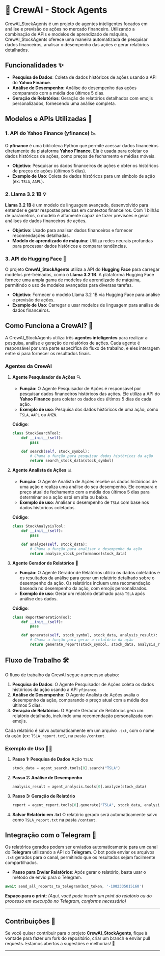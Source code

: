 
# 🚀 CrewAI - Stock Agents

CrewAI_StockAgents é um projeto de agentes inteligentes focados em análise e previsão de ações no mercado financeiro. Utilizando a combinação de APIs e modelos de aprendizado de máquina, CrewAI_StockAgents oferece uma maneira automatizada de pesquisar dados financeiros, analisar o desempenho das ações e gerar relatórios detalhados.

## Funcionalidades ✨

- **Pesquisa de Dados**: Coleta de dados históricos de ações usando a API do **Yahoo Finance**.
- **Análise de Desempenho**: Análise do desempenho das ações comparando com a média dos últimos 5 dias.
- **Geração de Relatórios**: Geração de relatórios detalhados com emojis personalizados, fornecendo uma análise completa.

## Modelos e APIs Utilizadas 🔧

### 1. **API do Yahoo Finance (yfinance) 📉**
O **yfinance** é uma biblioteca Python que permite acessar dados financeiros diretamente da plataforma **Yahoo Finance**. Ela é usada para coletar os dados históricos de ações, como preços de fechamento e médias móveis.

- **Objetivo**: Pesquisar os dados financeiros de ações e obter os históricos de preços de ações (últimos 5 dias).
- **Exemplo de Uso**: Coleta de dados históricos para um símbolo de ação (ex: `TSLA`, `AAPL`).

### 2. **Llama 3.2 1B 💡**
**Llama 3.2 1B** é um modelo de linguagem avançado, desenvolvido para entender e gerar respostas precisas em contextos financeiros. Com 1 bilhão de parâmetros, o modelo é altamente capaz de fazer previsões e gerar análises de dados financeiros de ações.

- **Objetivo**: Usado para analisar dados financeiros e fornecer recomendações detalhadas.
- **Modelo de aprendizado de máquina**: Utiliza redes neurais profundas para processar dados históricos e comparar tendências.

### 3. **API do Hugging Face 🔑**
O projeto **CrewAI_StockAgents** utiliza a API do **Hugging Face** para carregar modelos pré-treinados, como o **Llama 3.2 1B**. A plataforma Hugging Face fornece uma ampla gama de modelos de aprendizado de máquina, permitindo o uso de modelos avançados para diversas tarefas.

- **Objetivo**: Fornecer o modelo Llama 3.2 1B via Hugging Face para análise e previsão de ações.
- **Exemplo de Uso**: Carregar e usar modelos de linguagem para análise de dados financeiros.

## Como Funciona a CrewAI? 🤖

A CrewAI_StockAgents utiliza três **agentes inteligentes** para realizar a pesquisa, análise e geração de relatórios de ações. Cada agente é responsável por uma parte específica do fluxo de trabalho, e eles interagem entre si para fornecer os resultados finais.

### Agentes da CrewAI

1. **Agente Pesquisador de Ações** 🔍
   - **Função**: O Agente Pesquisador de Ações é responsável por pesquisar dados financeiros históricos das ações. Ele utiliza a API do **Yahoo Finance** para coletar os dados dos últimos 5 dias de cada ação.
   - **Exemplo de uso**: Pesquisa dos dados históricos de uma ação, como `TSLA`, `AAPL` ou `AMZN`.
   
   **Código**:
   ```python
   class StockSearchTool:
       def __init__(self):
           pass

       def search(self, stock_symbol):
           # Chama a função para pesquisar dados históricos da ação
           return search_stock_data(stock_symbol)
   ```

2. **Agente Analista de Ações** 📊
   - **Função**: O Agente Analista de Ações recebe os dados históricos de uma ação e realiza uma análise do seu desempenho. Ele compara o preço atual de fechamento com a média dos últimos 5 dias para determinar se a ação está em alta ou baixa.
   - **Exemplo de uso**: Analisar o desempenho de `TSLA` com base nos dados históricos coletados.

   **Código**:
   ```python
   class StockAnalysisTool:
       def __init__(self):
           pass

       def analyze(self, stock_data):
           # Chama a função para analisar o desempenho da ação
           return analyze_stock_performance(stock_data)
   ```

3. **Agente Gerador de Relatórios** 📑
   - **Função**: O Agente Gerador de Relatórios utiliza os dados coletados e os resultados da análise para gerar um relatório detalhado sobre o desempenho da ação. Os relatórios incluem uma recomendação baseada no desempenho da ação, com emojis personalizados.
   - **Exemplo de uso**: Gerar um relatório detalhado para `TSLA` após análise dos dados.

   **Código**:
   ```python
   class ReportGenerationTool:
       def __init__(self):
           pass

       def generate(self, stock_symbol, stock_data, analysis_result):
           # Chama a função para gerar o relatório da ação
           return generate_report(stock_symbol, stock_data, analysis_result)
   ```

## Fluxo de Trabalho 🛠️

O fluxo de trabalho da CrewAI segue o processo abaixo:

1. **Pesquisa de Dados**: O Agente Pesquisador de Ações coleta os dados históricos da ação usando a API `yfinance`.
2. **Análise de Desempenho**: O Agente Analista de Ações avalia o desempenho da ação, comparando o preço atual com a média dos últimos 5 dias.
3. **Geração de Relatórios**: O Agente Gerador de Relatórios gera um relatório detalhado, incluindo uma recomendação personalizada com emojis.

Cada relatório é salvo automaticamente em um arquivo `.txt`, com o nome da ação (ex: `TSLA_report.txt`), na pasta `/content`.

### Exemplo de Uso 🧑‍💻

1. **Passo 1: Pesquisa de Dados**
   Ação `TSLA`:
   ```python
   stock_data = agent_search.tools[0].search("TSLA")
   ```

2. **Passo 2: Análise de Desempenho**
   ```python
   analysis_result = agent_analysis.tools[0].analyze(stock_data)
   ```

3. **Passo 3: Geração de Relatório**
   ```python
   report = agent_report.tools[0].generate("TSLA", stock_data, analysis_result)
   ```

4. **Salvar Relatório em .txt**
   O relatório gerado será automaticamente salvo como `TSLA_report.txt` na pasta `/content`.

## Integração com o Telegram 📲

Os relatórios gerados podem ser enviados automaticamente para um canal do **Telegram** utilizando a API do **Telegram**. O bot pode enviar os arquivos `.txt` gerados para o canal, permitindo que os resultados sejam facilmente compartilhados.

- **Passo para Enviar Relatórios**:
   Após gerar o relatório, basta usar o método de envio para o Telegram.

```python
await send_all_reports_to_telegram(bot_token, '-1002335015160')
```

**Espaço para o print**:
_(Aqui, você pode inserir um print do relatório ou do processo em execução no Telegram, conforme necessário)_

---

## Contribuições 🤝

Se você quiser contribuir para o projeto **CrewAI_StockAgents**, fique à vontade para fazer um fork do repositório, criar um branch e enviar pull requests. Estamos abertos a sugestões e melhorias! 🚀

---
